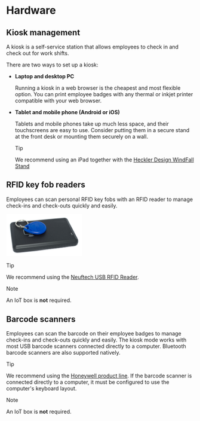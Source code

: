 # Hardware

## Kiosk management

A kiosk is a self-service station that allows employees to check in and
check out for work shifts.

There are two ways to set up a kiosk:

- **Laptop and desktop PC**

  Running a kiosk in a web browser is the cheapest and most flexible
  option. You can print employee badges with any thermal or inkjet
  printer compatible with your web browser.

- **Tablet and mobile phone (Android or iOS)**

  Tablets and mobile phones take up much less space, and their
  touchscreens are easy to use. Consider putting them in a secure stand
  at the front desk or mounting them securely on a wall.

  > [!TIP]
  > We recommend using an iPad together with the [Heckler Design
  > WindFall
  > Stand](https://hecklerdesign.com/products/windfall-stand-for-ipad)

## RFID key fob readers

Employees can scan personal RFID key fobs with an RFID reader to manage
check-ins and check-outs quickly and easily.

<img src="hardware/rfid-reader.jpg" class="align-center"
style="width:40.0%" alt="An RFID key fob is placed on an RFID reader" />

> [!TIP]
> We recommend using the [Neuftech USB RFID
> Reader](https://neuftech.net/Neuftech-USB-RFID-Reader-ID-Kartenleseger%C3%A4t-Kartenleser-Kontaktlos-Card-Reader-f%C3%BCr-EM4100).

> [!NOTE]
> An IoT box is **not** required.

## Barcode scanners

Employees can scan the barcode on their employee badges to manage
check-ins and check-outs quickly and easily. The kiosk mode works with
most USB barcode scanners connected directly to a computer. Bluetooth
barcode scanners are also supported natively.

> [!TIP]
> We recommend using the [Honeywell product
> line](https://sps.honeywell.com/us/en/products/productivity/barcode-scanners).
> If the barcode scanner is connected directly to a computer, it must be
> configured to use the computer's keyboard layout.

> [!NOTE]
> An IoT box is **not** required.
